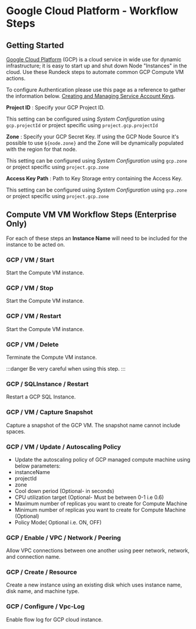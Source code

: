 # Google Cloud Platform - Workflow Steps

## Getting Started

[Google Cloud Platform](https://cloud.google.com) (GCP) is a cloud service in wide use for dynamic infrastructure; it is easy to start up and shut down Node "Instances" in the cloud.  Use these Rundeck steps to automate common GCP Compute VM actions.

To configure Authentication please use this page as a reference to gather the information below. [Creating and Managing Service Account Keys](https://cloud.google.com/iam/docs/creating-managing-service-account-keys).

**Project ID**
: Specify your GCP Project ID.

This setting can be configured using _System Configuration_ using `gcp.projectId` or project specific using `project.gcp.projectId`

**Zone**
: Specify your GCP Secret Key. If using the GCP Node Source it's possible to use `${node.zone}` and the Zone will be dynamically populated with the region for that node.

This setting can be configured using _System Configuration_ using `gcp.zone` or project specific using `project.gcp.zone`

**Access Key Path**
: Path to Key Storage entry containing the Access Key.

This setting can be configured using _System Configuration_ using `gcp.zone` or project specific using `project.gcp.zone`

## Compute VM VM Workflow Steps (Enterprise Only)

For each of these steps an **Instance Name** will need to be included for the instance to be acted on.

### GCP / VM / Start

Start the Compute VM instance.

### GCP / VM / Stop

Start the Compute VM instance.

### GCP / VM / Restart

Start the Compute VM instance.

### GCP / VM / Delete

Terminate the Compute VM instance.

:::danger
 Be very careful when using this step.
:::

### GCP / SQLInstance / Restart

Restart a GCP SQL Instance.

### GCP / VM / Capture Snapshot

Capture a snapshot of the GCP VM. The snapshot name cannot include spaces. 

### GCP / VM / Update / Autoscaling Policy

- Update the autoscaling policy of GCP managed compute machine using below parameters:
- instanceName
- projectId
- zone
- Cool down period (Optional- in seconds)
- CPU utilization target (Optional- Must be between 0-1 i.e 0.6)
- Maximum number of replicas you want to create for Compute Machine
- Minimum number of replicas you want to create for Compute Machine (Optional)
- Policy Mode( Optional i.e. ON, OFF)

### GCP / Enable / VPC / Network / Peering

Allow VPC connections between one another using peer network, network, and connection name.

### GCP / Create / Resource

Create a new instance using an existing disk which uses instance name, disk name, and machine type.

### GCP / Configure / Vpc-Log

Enable flow log for GCP cloud instance.
